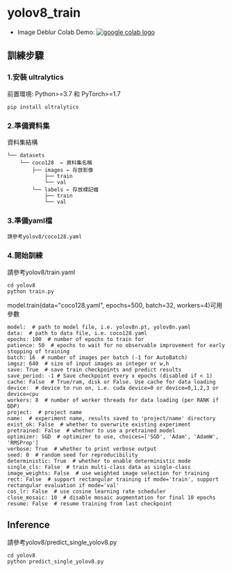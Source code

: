 # yolov8_train
* Image Deblur Colab Demo: [<a href="https://colab.research.google.com/drive/1yR2ClVuMefisH12d_srXMhHnHwwA1YmU?usp=sharing"><img src="https://colab.research.google.com/assets/colab-badge.svg" alt="google colab logo"></a>](https://colab.research.google.com/drive/1yR2ClVuMefisH12d_srXMhHnHwwA1YmU?usp=sharing)
## 訓練步驟
### 1.安裝 ultralytics
前置環境: Python>=3.7 和 PyTorch>=1.7
```
pip install ultralytics
```
### 2.準備資料集
資料集結構
```
└── datasets
    └── coco128  ← 資料集名稱
        ├── images ← 存放影像
            ├── train
            └── val
        └── labels ← 存放標記檔
            ├── train
            └── val
```
### 3.準備yaml檔
```
請參考yolov8/coco128.yaml
```
### 4.開始訓練
請參考yolov8/train.yaml
```
cd yolov8
python train.py
```
model.train(data="coco128.yaml", epochs=500, batch=32, workers=4)可用參數
```
model:  # path to model file, i.e. yolov8n.pt, yolov8n.yaml
data:  # path to data file, i.e. coco128.yaml
epochs: 100  # number of epochs to train for
patience: 50  # epochs to wait for no observable improvement for early stopping of training
batch: 16  # number of images per batch (-1 for AutoBatch)
imgsz: 640  # size of input images as integer or w,h
save: True  # save train checkpoints and predict results
save_period: -1 # Save checkpoint every x epochs (disabled if < 1)
cache: False  # True/ram, disk or False. Use cache for data loading
device:  # device to run on, i.e. cuda device=0 or device=0,1,2,3 or device=cpu
workers: 8  # number of worker threads for data loading (per RANK if DDP)
project:  # project name
name:  # experiment name, results saved to 'project/name' directory
exist_ok: False  # whether to overwrite existing experiment
pretrained: False  # whether to use a pretrained model
optimizer: SGD  # optimizer to use, choices=['SGD', 'Adam', 'AdamW', 'RMSProp']
verbose: True  # whether to print verbose output
seed: 0  # random seed for reproducibility
deterministic: True  # whether to enable deterministic mode
single_cls: False  # train multi-class data as single-class
image_weights: False  # use weighted image selection for training
rect: False  # support rectangular training if mode='train', support rectangular evaluation if mode='val'
cos_lr: False  # use cosine learning rate scheduler
close_mosaic: 10  # disable mosaic augmentation for final 10 epochs
resume: False  # resume training from last checkpoint
```

## Inference
請參考yolov8/predict_single_yolov8.py
```
cd yolov8
python predict_single_yolov8.py
```

